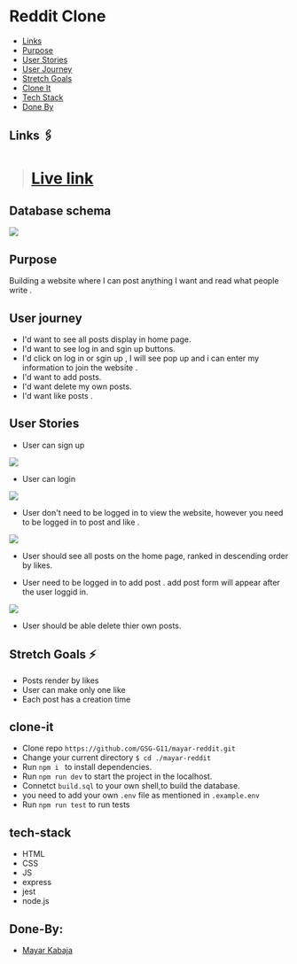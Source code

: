 #  Reddit Clone


- [Links](#demo)
- [Purpose](#purpose)
- [User Stories](#user-stories)
- [User Journey](#user-journey)
- [Stretch Goals](#stretch-goals)
- [Clone It](#clone-it)
- [Tech Stack](#tech-stack)
- [Done By](#Done-By)

## Links 🖇
> #  [Live link](https://mayar-reddit.herokuapp.com/) 
## Database schema

![](https://i.imgur.com/gfTGlhr.png)

## Purpose
 
Building a website where I can post anything I want and read what people write .

## User journey 

- I'd want to see all posts display in home page.
- I'd want to see log in and sgin up buttons.
- I'd click on log in or sgin up , I  will see pop up and i can enter my information to join the website .
-  I'd want to add posts.
-  I'd want delete my own posts.
-  I'd want like posts .

## User Stories 

* User can sign up 


![](https://i.imgur.com/CCWdswP.png)

* User can login 


![](https://i.imgur.com/usFVgoF.png)

* User don't need to be logged in to view the website, however you need to be logged in to post and like .

![](https://i.imgur.com/tRXspB2.png)

* User should see all posts on the home page, ranked in descending order by likes.

* User need to be logged in to add post . add post form will appear after the user loggid in.

![](https://i.imgur.com/ccn5Xkb.png)

* User should be able delete thier own posts.



## Stretch Goals ⚡
* Posts render by likes 
* User can make only one like
* Each post has a creation time 

## clone-it
- Clone repo `https://github.com/GSG-G11/mayar-reddit.git`
- Change your current directory `$ cd ./mayar-reddit`
- Run `npm i ` to install dependencies.
- Run `npm run dev` to start the project in the localhost.
- Connetct `build.sql` to your own shell,to build the database.
- you need to add your own `.env` file as mentioned in `.example.env`
- Run `npm run test` to run tests



## tech-stack
- HTML
- CSS
- JS
- express
- jest
- node.js



## Done-By:
* [Mayar Kabaja](https://github.com/mayar-kabaja)

